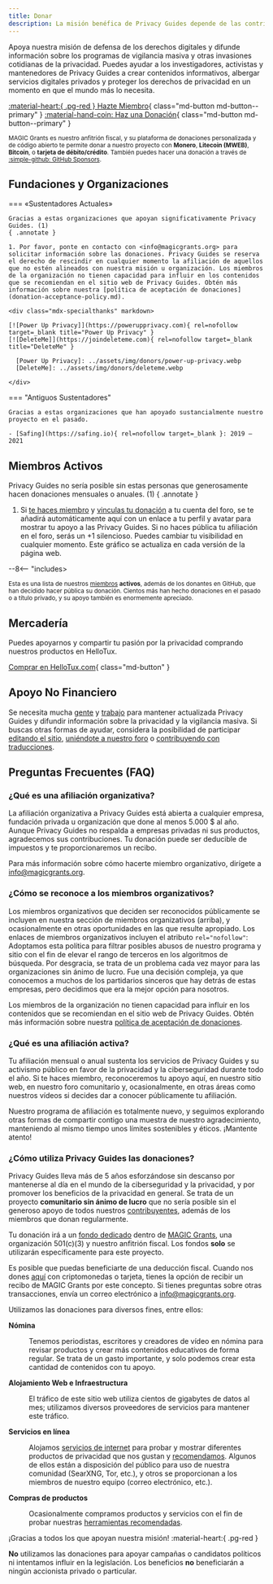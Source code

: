 ```yaml
---
title: Donar
description: La misión benéfica de Privacy Guides depende de las contribuciones de visitantes como tú. Todo lo que puedas hacer para apoyar el proyecto será muy apreciado.
---
```


<!-- markdownlint-disable MD036 -->
Apoya nuestra misión de defensa de los derechos digitales y difunde información sobre los programas de vigilancia masiva y otras invasiones cotidianas de la privacidad. Puedes ayudar a los investigadores, activistas y mantenedores de Privacy Guides a crear contenidos informativos, albergar servicios digitales privados y proteger los derechos de privacidad en un momento en que el mundo más lo necesita.

[:material-heart:{ .pg-red } Hazte Miembro](https://donate.magicgrants.org/privacyguides/membership){ class="md-button md-button--primary" }
[:material-hand-coin: Haz una Donación](https://donate.magicgrants.org/privacyguides/donate/privacyguides){ class="md-button md-button--primary" }

<small markdown>

MAGIC Grants es nuestro anfitrión fiscal, y su plataforma de donaciones personalizada y de código abierto te permite donar a nuestro proyecto con **Monero**, **Litecoin (MWEB)**, **Bitcoin**, o **tarjeta de débito/crédito**. También puedes hacer una donación a través de [:simple-github: GitHub Sponsors](https://github.com/sponsors/privacyguides).

</small>

## Fundaciones y Organizaciones

=== «Sustentadores Actuales»

    Gracias a estas organizaciones que apoyan significativamente Privacy Guides. (1)
    { .annotate }

    1. Por favor, ponte en contacto con <info@magicgrants.org> para solicitar información sobre las donaciones. Privacy Guides se reserva el derecho de rescindir en cualquier momento la afiliación de aquellos que no estén alineados con nuestra misión u organización. Los miembros de la organización no tienen capacidad para influir en los contenidos que se recomiendan en el sitio web de Privacy Guides. Obtén más información sobre nuestra [política de aceptación de donaciones](donation-acceptance-policy.md).

    <div class="mdx-specialthanks" markdown>

    [![Power Up Privacy]](https://powerupprivacy.com){ rel=nofollow target=_blank title="Power Up Privacy" }
    [![DeleteMe]](https://joindeleteme.com){ rel=nofollow target=_blank title="DeleteMe" }

      [Power Up Privacy]: ../assets/img/donors/power-up-privacy.webp
      [DeleteMe]: ../assets/img/donors/deleteme.webp

    </div>

=== "Antiguos Sustentadores"

    Gracias a estas organizaciones que han apoyado sustancialmente nuestro proyecto en el pasado.

    - [Safing](https://safing.io){ rel=nofollow target=_blank }: 2019 – 2021

## Miembros Activos

Privacy Guides no sería posible sin estas personas que generosamente hacen donaciones mensuales o anuales. (1)
{ .annotate }

1. Si [te haces miembro](https://donate.magicgrants.org/privacyguides/membership) y [vinculas tu donación](https://discuss.privacyguides.net/t/getting-your-member-flair-on-the-forum/25453) a tu cuenta del foro, se te añadirá automáticamente aquí con un enlace a tu perfil y avatar para mostrar tu apoyo a las Privacy Guides. Si no haces pública tu afiliación en el foro, serás un +1 silencioso. Puedes cambiar tu visibilidad en cualquier momento. Este gráfico se actualiza en cada versión de la página web.

<div class="mdx-donors" data-mdx-component="donors">
<div class="mdx-donors__list">

--8<-- "includes>
</div>

<small markdown>

Esta es una lista de nuestros [miembros](https://donate.magicgrants.org/privacyguides/membership) **activos**, además de los donantes en GitHub, que han decidido hacer pública su donación. Cientos más han hecho donaciones en el pasado o a título privado, y su apoyo también es enormemente apreciado.

</small>

<h2 spaces-before="0">
  Mercadería
</h2>

<p spaces-before="0">
  Puedes apoyarnos y compartir tu pasión por la privacidad comprando nuestros productos en HelloTux.
</p>

<p spaces-before="0">
  <a href="https://hellotux.com/privacyguides">Comprar en HelloTux.com</a>{ class="md-button" }
</p>

<h2 spaces-before="0">
  Apoyo No Financiero
</h2>

<p spaces-before="0">
  Se necesita mucha <a href="contributors.md">gente</a> y <a href="https://github.com/privacyguides/privacyguides.org/pulse/monthly">trabajo</a> para mantener actualizada Privacy Guides y difundir información sobre la privacidad y la vigilancia masiva. Si buscas otras formas de ayudar, considera la posibilidad de participar <a href="https://github.com/privacyguides/privacyguides.org">editando el sitio</a>, <a href="https://discuss.privacyguides.net">uniéndote a nuestro foro</a> o <a href="https://crowdin.com/project/privacyguides">contribuyendo con traducciones</a>.
</p>

<h2 spaces-before="0">
  Preguntas Frecuentes (FAQ)
</h2>

<h3 spaces-before="0">
  ¿Qué es una afiliación organizativa?
</h3>

<p spaces-before="0">
  La afiliación organizativa a Privacy Guides está abierta a cualquier empresa, fundación privada u organización que done al menos 5.000 $ al año. Aunque Privacy Guides no respalda a empresas privadas ni sus productos, agradecemos sus contribuciones. Tu donación puede ser deducible de impuestos y te proporcionaremos un recibo.
</p>

<p spaces-before="0">
  Para más información sobre cómo hacerte miembro organizativo, dirígete a <a href="mailto:info@magicgrants.org" x-nc="1">info@magicgrants.org</a>.
</p>

<h3 spaces-before="0">
  ¿Cómo se reconoce a los miembros organizativos?
</h3>

<p spaces-before="0">
  Los miembros organizativos que deciden ser reconocidos públicamente se incluyen en nuestra sección de miembros organizativos (arriba), y ocasionalmente en otras oportunidades en las que resulte apropiado. Los enlaces de miembros organizativos incluyen el atributo <code>rel="nofollow"</code>: Adoptamos esta política para filtrar posibles abusos de nuestro programa y sitio con el fin de elevar el rango de terceros en los algoritmos de búsqueda. Por desgracia, se trata de un problema cada vez mayor para las organizaciones sin ánimo de lucro. Fue una decisión compleja, ya que conocemos a muchos de los partidarios sinceros que hay detrás de estas empresas, pero decidimos que era la mejor opción para nosotros.
</p>

<p spaces-before="0">
  Los miembros de la organización no tienen capacidad para influir en los contenidos que se recomiendan en el sitio web de Privacy Guides. Obtén más información sobre nuestra <a href="donation-acceptance-policy.md">política de aceptación de donaciones</a>.
</p>

<h3 spaces-before="0">
  ¿Qué es una afiliación activa?
</h3>

<p spaces-before="0">
  Tu afiliación mensual o anual sustenta los servicios de Privacy Guides y su activismo público en favor de la privacidad y la ciberseguridad durante todo el año. Si te haces miembro, reconoceremos tu apoyo aquí, en nuestro sitio web, en nuestro foro comunitario y, ocasionalmente, en otras áreas como nuestros vídeos si decides dar a conocer públicamente tu afiliación.
</p>

<p spaces-before="0">
  Nuestro programa de afiliación es totalmente nuevo, y seguimos explorando otras formas de compartir contigo una muestra de nuestro agradecimiento, manteniendo al mismo tiempo unos límites sostenibles y éticos. ¡Mantente atento!
</p>

<h3 spaces-before="0">
  ¿Cómo utiliza Privacy Guides las donaciones?
</h3>

<p spaces-before="0">
  Privacy Guides lleva más de 5 años esforzándose sin descanso por mantenerse al día en el mundo de la ciberseguridad y la privacidad, y por promover los beneficios de la privacidad en general. Se trata de un proyecto <strong x-id="1">comunitario sin ánimo de lucro</strong> que no sería posible sin el generoso apoyo de todos nuestros <a href="contributors.md">contribuyentes</a>, además de los miembros que donan regularmente.
</p>

<p spaces-before="0">
  Tu donación irá a un <a href="https://magicgrants.org/funds/privacy_guides">fondo dedicado</a> dentro de <a href="https://magicgrants.org">MAGIC Grants</a>, una organización 501(c)(3) y nuestro anfitrión fiscal. Los fondos <strong x-id="1">solo</strong> se utilizarán específicamente para este proyecto.
</p>

<p spaces-before="0">
  Es posible que puedas beneficiarte de una deducción fiscal. Cuando nos dones <a href="https://donate.magicgrants.org/privacyguides">aquí</a> con criptomonedas o tarjeta, tienes la opción de recibir un recibo de MAGIC Grants por este concepto. Si tienes preguntas sobre otras transacciones, envía un correo electrónico a <a href="mailto:info@magicgrants.org" x-nc="1">info@magicgrants.org</a>.
</p>

<p spaces-before="0">
  Utilizamos las donaciones para diversos fines, entre ellos:
</p>

<dl>
  <dt>
    <strong x-id="1">Nómina</strong>
  </dt>
  
  <dd>
    <p spaces-before="0">
      Tenemos periodistas, escritores y creadores de vídeo en nómina para revisar productos y crear más contenidos educativos de forma regular. Se trata de un gasto importante, y solo podemos crear esta cantidad de contenidos con tu apoyo.
    </p>
  </dd>
  
  <dt>
    <strong x-id="1">Alojamiento Web e Infraestructura</strong>
  </dt>
  
  <dd>
    <p spaces-before="0">
      El tráfico de este sitio web utiliza cientos de gigabytes de datos al mes; utilizamos diversos proveedores de servicios para mantener este tráfico.
    </p>
  </dd>
  
  <dt>
    <strong x-id="1">Servicios en línea</strong>
  </dt>
  
  <dd>
    <p spaces-before="0">
      Alojamos <a href="services.md">servicios de internet</a> para probar y mostrar diferentes productos de privacidad que nos gustan y <a href="../tools.md">recomendamos</a>. Algunos de ellos están a disposición del público para uso de nuestra comunidad (SearXNG, Tor, etc.), y otros se proporcionan a los miembros de nuestro equipo (correo electrónico, etc.).
    </p>
  </dd>
  
  <dt>
    <strong x-id="1">Compras de productos</strong>
  </dt>
  
  <dd>
    <p spaces-before="0">
      Ocasionalmente compramos productos y servicios con el fin de probar nuestras <a href="../tools.md">herramientas recomendadas</a>.
    </p>
  </dd>
</dl>

<p spaces-before="0">
  ¡Gracias a todos los que apoyan nuestra misión! :material-heart:{ .pg-red }
</p>

<p spaces-before="0">
  <strong x-id="1">No</strong> utilizamos las donaciones para apoyar campañas o candidatos políticos ni intentamos influir en la legislación. Los beneficios <strong x-id="1">no</strong> beneficiarán a ningún accionista privado o particular.
</p>
